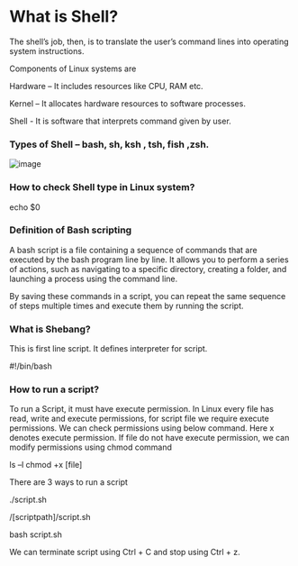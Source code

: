 # What is Shell?

The shell’s job, then, is to translate the user’s command lines into operating system instructions.

Components of Linux systems are

Hardware – It includes resources like CPU, RAM etc.

Kernel – It allocates hardware resources to software processes.

Shell - It is software that interprets command given by user.

### Types of Shell – bash, sh, ksh , tsh, fish ,zsh.
![image](https://github.com/Ashvini379/DevOps-Challenge/assets/44570192/afd142b6-b6a8-4fca-9cab-8d553454d4b4)


### How to check Shell type in Linux system?

echo $0

### Definition of Bash scripting

A bash script is a file containing a sequence of commands that are executed by the bash program line by line. It allows you to perform a series of actions, such as navigating to a specific directory, creating a folder, and launching a process using the command line.

By saving these commands in a script, you can repeat the same sequence of steps multiple times and execute them by running the script.

### What is Shebang?

This is first line script. It defines interpreter for script.

#!/bin/bash

### How to run a script?

To run a Script, it must have execute permission. In Linux every file has read, write and execute permissions, for script file we require execute permissions. We can check permissions using below command. Here x denotes execute permission. If file do not have execute permission, we can modify permissions using chmod command

ls –l
chmod +x [file]

There are 3 ways to run a script

./script.sh

/[scriptpath]/script.sh

bash script.sh

We can terminate script using Ctrl + C and stop using Ctrl + z.

